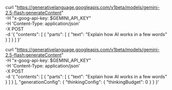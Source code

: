 curl "https://generativelanguage.googleapis.com/v1beta/models/gemini-2.5-flash:generateContent" \
  -H "x-goog-api-key: $GEMINI_API_KEY" \
  -H 'Content-Type: application/json' \
  -X POST \
  -d '{
    "contents": [
      {
        "parts": [
          {
            "text": "Explain how AI works in a few words"
          }
        ]
      }
    ]
  }'

curl "https://generativelanguage.googleapis.com/v1beta/models/gemini-2.5-flash:generateContent" \
  -H "x-goog-api-key: $GEMINI_API_KEY" \
  -H 'Content-Type: application/json' \
  -X POST \
  -d '{
    "contents": [
      {
        "parts": [
          {
            "text": "Explain how AI works in a few words"
          }
        ]
      }
    ],
    "generationConfig": {
      "thinkingConfig": {
        "thinkingBudget": 0
      }
    }
  }'
